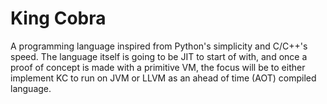 # King Cobra
A programming language inspired from Python's simplicity and C/C++'s speed.
The language itself is going to be JIT to start of with, and once a proof of concept is made with a 
primitive VM, the focus will be to either implement KC to run on JVM or LLVM as an ahead of time (AOT) compiled language.
